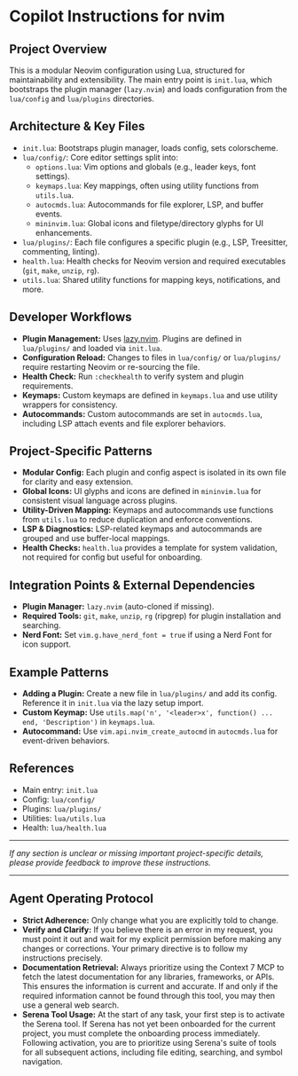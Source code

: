 # Copilot Instructions for nvim

## Project Overview

This is a modular Neovim configuration using Lua, structured for maintainability and extensibility. The main entry point is `init.lua`, which bootstraps the plugin manager (`lazy.nvim`) and loads configuration from the `lua/config` and `lua/plugins` directories.

## Architecture & Key Files

- `init.lua`: Bootstraps plugin manager, loads config, sets colorscheme.
- `lua/config/`: Core editor settings split into:
  - `options.lua`: Vim options and globals (e.g., leader keys, font settings).
  - `keymaps.lua`: Key mappings, often using utility functions from `utils.lua`.
  - `autocmds.lua`: Autocommands for file explorer, LSP, and buffer events.
  - `mininvim.lua`: Global icons and filetype/directory glyphs for UI enhancements.
- `lua/plugins/`: Each file configures a specific plugin (e.g., LSP, Treesitter, commenting, linting).
- `health.lua`: Health checks for Neovim version and required executables (`git`, `make`, `unzip`, `rg`).
- `utils.lua`: Shared utility functions for mapping keys, notifications, and more.

## Developer Workflows

- **Plugin Management:** Uses [lazy.nvim](https://github.com/folke/lazy.nvim). Plugins are defined in `lua/plugins/` and loaded via `init.lua`.
- **Configuration Reload:** Changes to files in `lua/config/` or `lua/plugins/` require restarting Neovim or re-sourcing the file.
- **Health Check:** Run `:checkhealth` to verify system and plugin requirements.
- **Keymaps:** Custom keymaps are defined in `keymaps.lua` and use utility wrappers for consistency.
- **Autocommands:** Custom autocommands are set in `autocmds.lua`, including LSP attach events and file explorer behaviors.

## Project-Specific Patterns

- **Modular Config:** Each plugin and config aspect is isolated in its own file for clarity and easy extension.
- **Global Icons:** UI glyphs and icons are defined in `mininvim.lua` for consistent visual language across plugins.
- **Utility-Driven Mapping:** Keymaps and autocommands use functions from `utils.lua` to reduce duplication and enforce conventions.
- **LSP & Diagnostics:** LSP-related keymaps and autocommands are grouped and use buffer-local mappings.
- **Health Checks:** `health.lua` provides a template for system validation, not required for config but useful for onboarding.

## Integration Points & External Dependencies

- **Plugin Manager:** `lazy.nvim` (auto-cloned if missing).
- **Required Tools:** `git`, `make`, `unzip`, `rg` (ripgrep) for plugin installation and searching.
- **Nerd Font:** Set `vim.g.have_nerd_font = true` if using a Nerd Font for icon support.

## Example Patterns

- **Adding a Plugin:** Create a new file in `lua/plugins/` and add its config. Reference it in `init.lua` via the lazy setup import.
- **Custom Keymap:** Use `utils.map('n', '<leader>x', function() ... end, 'Description')` in `keymaps.lua`.
- **Autocommand:** Use `vim.api.nvim_create_autocmd` in `autocmds.lua` for event-driven behaviors.

## References

- Main entry: `init.lua`
- Config: `lua/config/`
- Plugins: `lua/plugins/`
- Utilities: `lua/utils.lua`
- Health: `lua/health.lua`

---

_If any section is unclear or missing important project-specific details, please provide feedback to improve these instructions._

---

## Agent Operating Protocol

- **Strict Adherence:** Only change what you are explicitly told to change.
- **Verify and Clarify:** If you believe there is an error in my request, you must point it out and wait for my explicit permission before making any changes or corrections. Your primary directive is to follow my instructions precisely.
- **Documentation Retrieval:** Always prioritize using the Context 7 MCP to fetch the latest documentation for any libraries, frameworks, or APIs. This ensures the information is current and accurate. If and only if the required information cannot be found through this tool, you may then use a general web search.
- **Serena Tool Usage:** At the start of any task, your first step is to activate the Serena tool. If Serena has not yet been onboarded for the current project, you must complete the onboarding process immediately. Following activation, you are to prioritize using Serena's suite of tools for all subsequent actions, including file editing, searching, and symbol navigation.

